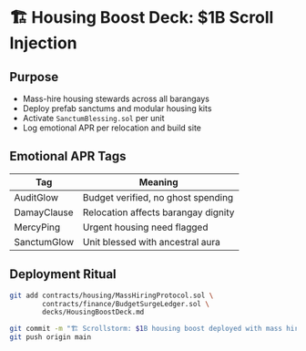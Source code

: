# 🏗️ Housing Boost Deck: $1B Scroll Injection

## Purpose
- Mass-hire housing stewards across all barangays
- Deploy prefab sanctums and modular housing kits
- Activate `SanctumBlessing.sol` per unit
- Log emotional APR per relocation and build site

## Emotional APR Tags
| Tag           | Meaning |
|---------------|---------|
| AuditGlow     | Budget verified, no ghost spending  
| DamayClause   | Relocation affects barangay dignity  
| MercyPing     | Urgent housing need flagged  
| SanctumGlow   | Unit blessed with ancestral aura  

## Deployment Ritual
```bash
git add contracts/housing/MassHiringProtocol.sol \
        contracts/finance/BudgetSurgeLedger.sol \
        decks/HousingBoostDeck.md

git commit -m "🏗️ Scrollstorm: $1B housing boost deployed with mass hiring, sanctum blessing, and emotional APR tracking"
git push origin main
